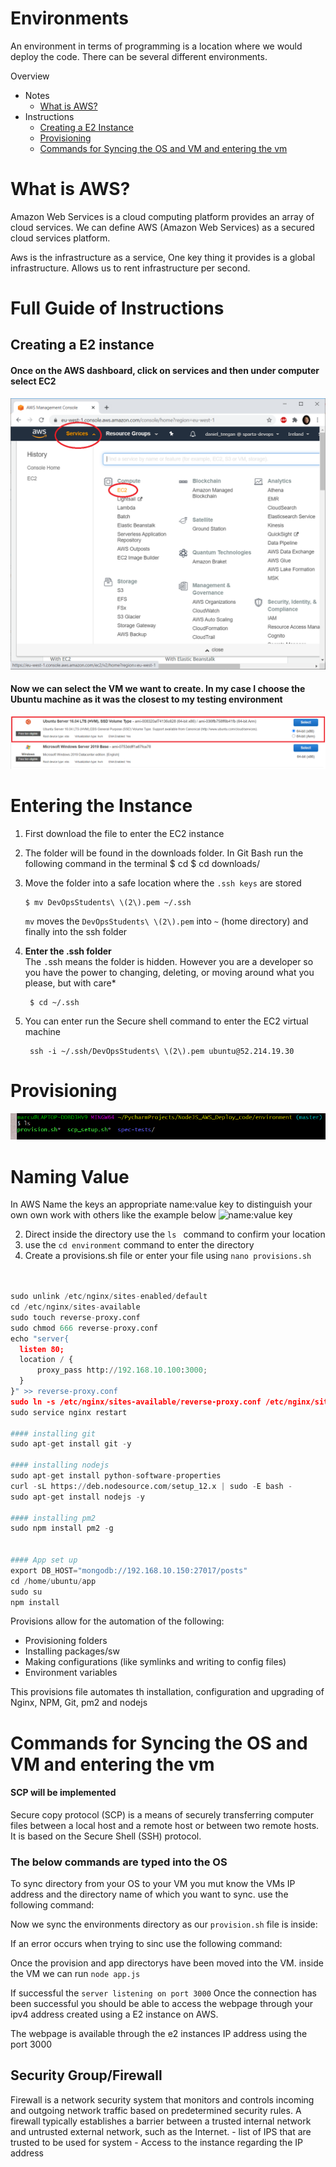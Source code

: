 # Environments
An environment in terms of programming is a location where we would deploy the code. There can be several different environments.

Overview
- Notes
    - [What is AWS?](What-is-AWS?)
- Instructions
    - [Creating a E2 Instance](Creating-an-instance)
    - [Provisioning](#Provisioning)
    - [Commands for Syncing the OS and VM and entering the vm](#Commands-for-Syncing-the-OS-and-VM-and-entering-the-vm)

# What is AWS?

Amazon Web Services is a cloud computing platform provides an array of cloud services. We can define AWS (Amazon Web 
Services) as a secured cloud services platform.

Aws is the infrastructure as a service, One key thing it provides is a global infrastructure.
Allows us to rent infrastructure per second.

# Full Guide of Instructions

## Creating a E2 instance

#### Once on the AWS dashboard, click on services and then under computer select EC2
![E21](images/E21.png)

#### Now we can select the VM we want to create. In my case I choose the Ubuntu machine as it was the closest to my testing environment
![E22](images/E22.png)

# Entering the Instance
1. First download the file to enter the EC2 instance
2. The folder will be found in the downloads folder. In Git Bash run  the following command in the terminal 
    $ cd
    $ cd downloads/ 
   
3. Move the folder into a safe location where the ```.ssh keys``` are stored
       
       $ mv DevOpsStudents\ \(2\).pem ~/.ssh
    ```mv``` moves the ```DevOpsStudents\ \(2\).pem``` into ```~```  (home directory) 
    and finally into the ssh folder  

4. __Enter the .ssh folder__   
   The ```.```ssh means the folder is hidden. However you are a developer so you have the power to changing, 
deleting, or moving around 
what you please, but with care*
 
        $ cd ~/.ssh
    
5. You can enter run the Secure shell command to enter the EC2 virtual machine 

        ssh -i ~/.ssh/DevOpsStudents\ \(2\).pem ubuntu@52.214.19.30
    
    
# Provisioning

![prov1](images/prov1.png)

# Naming Value
In AWS Name the keys an appropriate name:value key to distinguish your own own work with others like the example below 
![name:value key](images/)

2) Direct inside the directory use the ```ls ``` command to confirm your location
3) use the ```cd environment``` command to enter the directory
4) Create a provisions.sh file or enter your file using ```nano provisions.sh```


```python


sudo unlink /etc/nginx/sites-enabled/default
cd /etc/nginx/sites-available
sudo touch reverse-proxy.conf
sudo chmod 666 reverse-proxy.conf
echo "server{
  listen 80;
  location / {
      proxy_pass http://192.168.10.100:3000;
  }
}" >> reverse-proxy.conf
sudo ln -s /etc/nginx/sites-available/reverse-proxy.conf /etc/nginx/sites-enabled/reverse-proxy.conf
sudo service nginx restart

#### installing git
sudo apt-get install git -y

#### installing nodejs
sudo apt-get install python-software-properties
curl -sL https://deb.nodesource.com/setup_12.x | sudo -E bash -
sudo apt-get install nodejs -y

#### installing pm2
sudo npm install pm2 -g


#### App set up
export DB_HOST="mongodb://192.168.10.150:27017/posts"
cd /home/ubuntu/app
sudo su
npm install

```
Provisions allow for the automation of the following:
- Provisioning folders
- Installing packages/sw
- Making configurations (like symlinks and writing to config files)
- Environment variables

This provisions file automates th installation, configuration and upgrading of Nginx, NPM, Git, pm2 and nodejs



# Commands for Syncing the OS and VM and entering the vm


#### SCP will be implemented
Secure copy protocol (SCP) is a means of securely transferring computer files between a local host and a remote host or 
between two remote hosts. It is based on the Secure Shell (SSH) protocol. 

### The below commands are typed into the OS

To sync directory from your OS to your VM you mut know the VMs IP address and the directory name of which you want to
 sync. use the following command:


Now we sync the environments directory as our ```provision.sh``` file is inside:


If an error occurs when trying to sinc use the following command:


Once the provision and app directorys have been moved into the VM. inside the VM we can run ```node app.js```

If successful the ```server listening on port 3000```
Once the connection has been successful you should be able to access the webpage through your ipv4 address created using a E2 instance on AWS.


The webpage is available through the e2 instances IP address using the port 3000

## Security Group/Firewall
Firewall is a network security system that monitors and controls incoming and outgoing network traffic based on 
predetermined security rules. A firewall typically establishes a barrier between a trusted internal network and 
untrusted external network, such as the Internet.
    - list of IPS that are trusted to be used for system 
    - Access to the instance regarding the IP address






